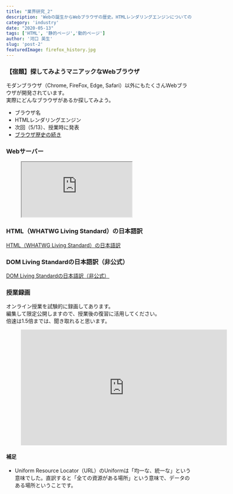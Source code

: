 ```yaml
---
title: "業界研究_2"
description: 'Webの誕生からWebブラウザの歴史。HTMLレンダリングエンジンについての解説をします。'
category: 'industry'
date: "2020-05-13"
tags: ['HTML', '静的ページ','動的ページ']
author: '河口 英生'
slug: 'post-2'
featuredImage: firefox_history.jpg
---
```

<div class="post-section">
<h3 class="title is-5" >【宿題】探してみようマニアックなWebブラウザ</h3>
<p>モダンブラウザ（Chrome, FireFox, Edge, Safari）以外にもたくさんWebブラウザが開発されています。<br>
実際にどんなブラウザがあるか探してみよう。</p>

+ ブラウザ名
+ HTMLレンダリングエンジン
+ 次回（5/13）、授業時に発表
+ [ブラウザ歴史の続き](./post-1)

</div>
<div class="post-section">
<h3 class="title is-5">Webサーバー</h3>
<figure class="is-fullwidth slide">
  <iframe src="https://drive.google.com/file/d/1lznvPrsxaoL7XDeue_ZV22RO0ZIXQasM/preview"></iframe>
</figure>

</div>
<div class="post-section">
<h3 class="title is-5">HTML（WHATWG Living Standard）の日本語訳</h3>

[HTML（WHATWG Living Standard）の日本語訳](https://momdo.github.io/html/)

</div>
<div class="post-section">
<h3 class="title is-5">DOM Living Standardの日本語訳（非公式）</h3>

[DOM Living Standardの日本語訳（非公式）](https://triple-underscore.github.io/DOM4-ja.html)
</div>

<h3 class="title is-5" >授業録画</h3>

オンライン授業を試験的に録画してあります。  
編集して限定公開しますので、授業後の復習に活用してください。  
倍速は1.5倍までは、聞き取れると思います。

<figure class="is-fullwidth movie">
<iframe width="560" height="315" src="https://www.youtube.com/embed/fPkgI98x6Zg" frameborder="0" allow="accelerometer; autoplay; encrypted-media; gyroscope; picture-in-picture" allowfullscreen></iframe>
</figure>

<h4 class="title is-6">補足</h4>

+ Uniform Resource Locator（URL）のUniformは「均一な、統一な」という意味でした。直訳すると「全ての資源がある場所」という意味で、データのある場所ということです。
 </div>